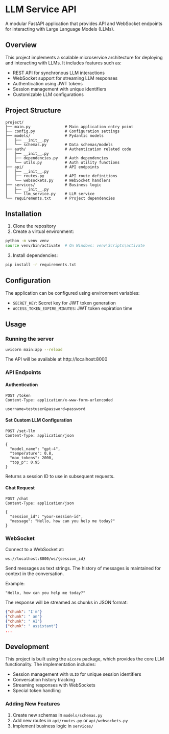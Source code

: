 # LLM Service API

A modular FastAPI application that provides API and WebSocket endpoints for interacting with Large Language Models (LLMs).

## Overview

This project implements a scalable microservice architecture for deploying and interacting with LLMs. It includes features such as:

* REST API for synchronous LLM interactions
* WebSocket support for streaming LLM responses
* Authentication using JWT tokens
* Session management with unique identifiers
* Customizable LLM configurations

## Project Structure

```
project/
├── main.py               # Main application entry point
├── config.py             # Configuration settings
├── models/               # Pydantic models
│   ├── __init__.py
│   └── schemas.py        # Data schemas/models
├── auth/                 # Authentication related code
│   ├── __init__.py
│   ├── dependencies.py   # Auth dependencies
│   └── utils.py          # Auth utility functions
├── api/                  # API endpoints
│   ├── __init__.py
│   ├── routes.py         # API route definitions
│   └── websockets.py     # WebSocket handlers
├── services/             # Business logic
│   ├── __init__.py
│   └── llm_service.py    # LLM service
└── requirements.txt      # Project dependencies
```

## Installation

1. Clone the repository
2. Create a virtual environment:

```bash
python -m venv venv
source venv/bin/activate  # On Windows: venv\Scripts\activate
```

3. Install dependencies:

```bash
pip install -r requirements.txt
```

## Configuration

The application can be configured using environment variables:
* `SECRET_KEY`: Secret key for JWT token generation
* `ACCESS_TOKEN_EXPIRE_MINUTES`: JWT token expiration time

## Usage

### Running the server

```bash
uvicorn main:app --reload
```

The API will be available at http://localhost:8000

### API Endpoints

#### Authentication

```http
POST /token
Content-Type: application/x-www-form-urlencoded

username=testuser&password=password
```

#### Set Custom LLM Configuration

```http
POST /set-llm
Content-Type: application/json

{
  "model_name": "gpt-4",
  "temperature": 0.8,
  "max_tokens": 2000,
  "top_p": 0.95
}
```

Returns a session ID to use in subsequent requests.

#### Chat Request

```http
POST /chat
Content-Type: application/json

{
  "session_id": "your-session-id",
  "message": "Hello, how can you help me today?"
}
```

### WebSocket

Connect to a WebSocket at:

```
ws://localhost:8000/ws/{session_id}
```

Send messages as text strings. The history of messages is maintained for context in the conversation.

Example:
```
"Hello, how can you help me today?"
```

The response will be streamed as chunks in JSON format:

```json
{"chunk": "I'm"}
{"chunk": " an"}
{"chunk": " AI"}
{"chunk": " assistant"}
...
```

## Development

This project is built using the `aicore` package, which provides the core LLM functionality. The implementation includes:

- Session management with `ULID` for unique session identifiers
- Conversation history tracking 
- Streaming responses with WebSockets
- Special token handling

### Adding New Features

1. Create new schemas in `models/schemas.py`
2. Add new routes in `api/routes.py` or `api/websockets.py`
3. Implement business logic in `services/`